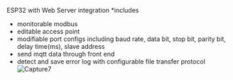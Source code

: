 ESP32 with Web Server integration
*includes
- monitorable modbus
- editable access point
- modifiable port configs including baud rate, data bit, stop bit, parity bit, delay time(ms), slave address
- send mqtt data through front end
- detect and save error log with configurable file transfer protocol
![Capture7](https://github.com/ChavaP06/esp32webserver/assets/62371038/70bde900-4cad-4b2c-93ea-2c67c24ddb28)

